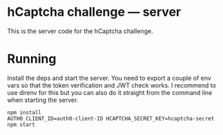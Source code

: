 # hCaptcha challenge &mdash; server

This is the server code for the hCaptcha challenge.

# Running

Install the deps and start the server. You need to export a couple of env vars
so that the token verification and JWT check works. I recommend to use direnv
for this but you can also do it straight from the command line when starting
the server.

```
npm install
AUTH0_CLIENT_ID=auth0-client-ID HCAPTCHA_SECRET_KEY=hcaptcha-secret npm start
```
